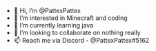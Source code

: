 - 👋 Hi, I’m @PattexPattex
- 👀 I’m interested in Minecraft and coding
- 🌱 I’m currently learning java
- 💞️ I’m looking to collaborate on nothing really
- 📫 Reach me via Discord - @PattexPattex#5162

<!---
PattexPattex/PattexPattex is a ✨ special ✨ repository because its `README.md` (this file) appears on your GitHub profile.
You can click the Preview link to take a look at your changes.
--->
